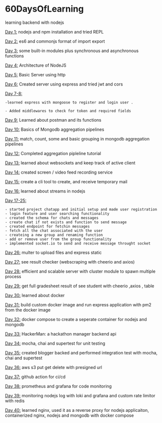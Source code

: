 # 60DaysOfLearning

learning backend with nodejs

[Day 1:](https://github.com/raseekshrestha/60daysoflearning/tree/master/day1) nodejs and npm installation and tried REPL

[Day 2:](https://github.com/raseekshrestha/60daysoflearning/tree/master/day2) es6 and commonjs format of import export

[Day 3:](https://github.com/raseekshrestha/60daysoflearning/tree/master/day3) some built-in modules plus synchronous and asynchronous functions

[Day 4:](https://github.com/raseekshrestha/60daysoflearning/tree/master/day4) Architecture of NodeJS

[Day 5:](https://github.com/raseekshrestha/60daysoflearning/tree/master/day5) Basic Server using http 

[Day 6:](https://github.com/raseekshrestha/60daysoflearning/tree/master/day6) Created server using express and tried jwt and cors 

[Day 7-8:](https://github.com/raseekshrestha/60daysoflearning/tree/master/day7) 

    -learned express with mongoose to register and login user .

    - Added middlewares to check for token and required fields

[Day 9:](https://github.com/raseekshrestha/60daysoflearning/tree/master/day9) Learned about postman and its functions

[Day 10:](https://github.com/raseekshrestha/60daysoflearning/tree/master/day10) Basics of Mongodb aggregation pipelines

[Day 11:](https://github.com/raseekshrestha/60daysoflearning/tree/master/day11) match, count, some and basic grouping in mongodb aggregation pipelines

[Day 12:](https://github.com/raseekshrestha/60daysoflearning/tree/master/day12) Completed aggregation pipleline tutorial

[Day 13:](https://github.com/raseekshrestha/60daysoflearning/tree/master/day13) learned about websockets and keep track of active client

[Day 14:](https://github.com/raseekshrestha/60daysoflearning/tree/master/day14) created screen / video feed recording service

[Day 15:](https://github.com/raseekshrestha/60daysoflearning/tree/master/day15) create a cli tool to create, and receive temporary mail

[Day 16:](https://github.com/raseekshrestha/60daysoflearning/tree/master/day16) learned about streams in nodejs


[Day 17-25:](https://github.com/raseekshrestha/60daysoflearning/tree/master/day17)

    - started project chatapp and initial setup and made user registration
    - login feature and user searching functionality
    - created the schema for chats and messages
    - create chat if not exists and function to send message
    - created endpoint for fetchin messages
    - fetch all the chat associated with the user
    - createing a new group and renaming function
    - add or remove user from the group functionality
    - implemented socket.io to send and receive message throught socket


[Day 26:](https://github.com/raseekshrestha/60daysoflearning/tree/master/day26) multer to upload files and express static

[Day 27:](https://github.com/raseekshrestha/60daysoflearning/tree/master/day27) see result checker (webscraping with cheerio and axios)

[Day 28:](https://github.com/raseekshrestha/60daysoflearning/tree/master/day28) efficient and scalable server with cluster module to spawn multiple process

[Day 29:](https://github.com/raseekshrestha/60daysoflearning/tree/master/day29) get full gradesheet result of see student with cheerio ,axios , table

[Day 30:](https://github.com/raseekshrestha/60daysoflearning/tree/master/day30) learned about docker

[Day 31:](https://github.com/raseekshrestha/60daysoflearning/tree/master/day31) build custom docker image and run express application with pm2 from the docker image

[Day 32:](https://github.com/raseekshrestha/60daysoflearning/tree/master/day32) docker compose to create a seperate container for nodejs and mongodb

[Day 33:](https://github.com/raseekshrestha/60daysoflearning/tree/master/day33) HackerMan: a hackathon manager backend api


[Day 34:](https://github.com/raseekshrestha/60daysoflearning/tree/master/day34) mocha, chai and supertest for unit testing

[Day 35:](https://github.com/raseekshrestha/60daysoflearning/tree/master/day35) created blogger backed and performed integration test with mocha, chai and supertest

[Day 36:](https://github.com/raseekshrestha/60daysoflearning/tree/master/day36) aws s3 put get delete with presigned url

[Day 37:](https://github.com/raseekshrestha/60daysoflearning/tree/master/day37) github action for ci/cd

[Day 38:](https://github.com/raseekshrestha/60daysoflearning/tree/master/day38) prometheus and grafana for code monitoring

[Day 39:](https://github.com/raseekshrestha/60daysoflearning/tree/master/day39) monitoring nodejs log with loki and grafana and custom rate limitor with redis

[Day 40:](https://github.com/raseekshrestha/60daysoflearning/tree/master/day40) learned nginx, used it as a reverse proxy for nodejs applicaiton, containerized nginx, nodejs and mongodb with docker compose